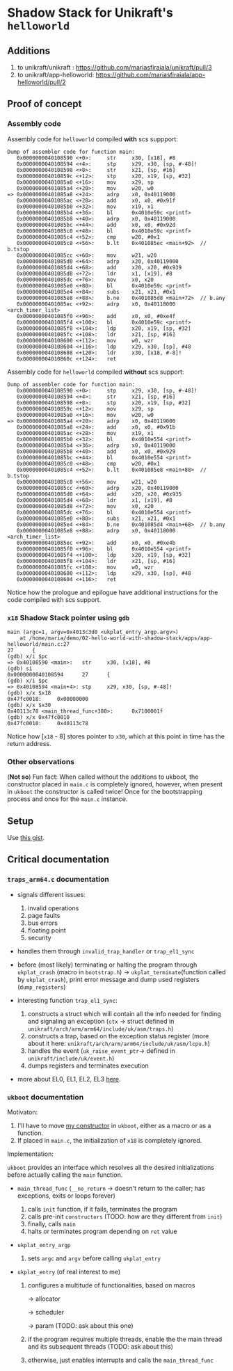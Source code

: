 # Shadow Stack for Unikraft's `helloworld`

## Additions
1. to unikraft/unikraft : https://github.com/mariasfiraiala/unikraft/pull/3
2. to unikraft/app-helloworld: https://github.com/mariasfiraiala/app-helloworld/pull/2

## Proof of concept

### Assembly code

Assembly code for `helloworld` compiled **with** scs suppport:

```
Dump of assembler code for function main:
   0x0000000040108590 <+0>:     str     x30, [x18], #8
   0x0000000040108594 <+4>:     stp     x29, x30, [sp, #-48]!
   0x0000000040108598 <+8>:     str     x21, [sp, #16]
   0x000000004010859c <+12>:    stp     x20, x19, [sp, #32]
   0x00000000401085a0 <+16>:    mov     x29, sp
   0x00000000401085a4 <+20>:    mov     w20, w0
=> 0x00000000401085a8 <+24>:    adrp    x0, 0x40119000
   0x00000000401085ac <+28>:    add     x0, x0, #0x91f
   0x00000000401085b0 <+32>:    mov     x19, x1
   0x00000000401085b4 <+36>:    bl      0x4010e59c <printf>
   0x00000000401085b8 <+40>:    adrp    x0, 0x40119000
   0x00000000401085bc <+44>:    add     x0, x0, #0x92d
   0x00000000401085c0 <+48>:    bl      0x4010e59c <printf>
   0x00000000401085c4 <+52>:    cmp     w20, #0x1
   0x00000000401085c8 <+56>:    b.lt    0x401085ec <main+92>  // b.tstop
   0x00000000401085cc <+60>:    mov     w21, w20
   0x00000000401085d0 <+64>:    adrp    x20, 0x40119000
   0x00000000401085d4 <+68>:    add     x20, x20, #0x939
   0x00000000401085d8 <+72>:    ldr     x1, [x19], #8
   0x00000000401085dc <+76>:    mov     x0, x20
   0x00000000401085e0 <+80>:    bl      0x4010e59c <printf>
   0x00000000401085e4 <+84>:    subs    x21, x21, #0x1
   0x00000000401085e8 <+88>:    b.ne    0x401085d8 <main+72>  // b.any
   0x00000000401085ec <+92>:    adrp    x0, 0x40118000 <arch_timer_list>
   0x00000000401085f0 <+96>:    add     x0, x0, #0xe4f
   0x00000000401085f4 <+100>:   bl      0x4010e59c <printf>
   0x00000000401085f8 <+104>:   ldp     x20, x19, [sp, #32]
   0x00000000401085fc <+108>:   ldr     x21, [sp, #16]
   0x0000000040108600 <+112>:   mov     w0, wzr
   0x0000000040108604 <+116>:   ldp     x29, x30, [sp], #48
   0x0000000040108608 <+120>:   ldr     x30, [x18, #-8]!
   0x000000004010860c <+124>:   ret
```

Assembly code for `helloworld` compiled **without** scs support:
```
Dump of assembler code for function main:
   0x0000000040108590 <+0>:     stp     x29, x30, [sp, #-48]!
   0x0000000040108594 <+4>:     str     x21, [sp, #16]
   0x0000000040108598 <+8>:     stp     x20, x19, [sp, #32]
   0x000000004010859c <+12>:    mov     x29, sp
   0x00000000401085a0 <+16>:    mov     w20, w0
=> 0x00000000401085a4 <+20>:    adrp    x0, 0x40119000
   0x00000000401085a8 <+24>:    add     x0, x0, #0x91b
   0x00000000401085ac <+28>:    mov     x19, x1
   0x00000000401085b0 <+32>:    bl      0x4010e554 <printf>
   0x00000000401085b4 <+36>:    adrp    x0, 0x40119000
   0x00000000401085b8 <+40>:    add     x0, x0, #0x929
   0x00000000401085bc <+44>:    bl      0x4010e554 <printf>
   0x00000000401085c0 <+48>:    cmp     w20, #0x1
   0x00000000401085c4 <+52>:    b.lt    0x401085e8 <main+88>  // b.tstop
   0x00000000401085c8 <+56>:    mov     w21, w20
   0x00000000401085cc <+60>:    adrp    x20, 0x40119000
   0x00000000401085d0 <+64>:    add     x20, x20, #0x935
   0x00000000401085d4 <+68>:    ldr     x1, [x19], #8
   0x00000000401085d8 <+72>:    mov     x0, x20
   0x00000000401085dc <+76>:    bl      0x4010e554 <printf>
   0x00000000401085e0 <+80>:    subs    x21, x21, #0x1
   0x00000000401085e4 <+84>:    b.ne    0x401085d4 <main+68>  // b.any
   0x00000000401085e8 <+88>:    adrp    x0, 0x40118000 <arch_timer_list>
   0x00000000401085ec <+92>:    add     x0, x0, #0xe4b
   0x00000000401085f0 <+96>:    bl      0x4010e554 <printf>
   0x00000000401085f4 <+100>:   ldp     x20, x19, [sp, #32]
   0x00000000401085f8 <+104>:   ldr     x21, [sp, #16]
   0x00000000401085fc <+108>:   mov     w0, wzr
   0x0000000040108600 <+112>:   ldp     x29, x30, [sp], #48
   0x0000000040108604 <+116>:   ret
```

Notice how the prologue and epilogue have additional instructions for the code compiled with scs support.

### `x18` Shadow Stack pointer using `gdb`

```
main (argc=1, argv=0x4013c3d0 <ukplat_entry_argp.argv>)
    at /home/maria/demo/02-hello-world-with-shadow-stack/apps/app-helloworld/main.c:27
27      {
(gdb) x/i $pc
=> 0x40108590 <main>:   str     x30, [x18], #8
(gdb) si
0x0000000040108594      27      {
(gdb) x/i $pc
=> 0x40108594 <main+4>: stp     x29, x30, [sp, #-48]!
(gdb) x/x $x18
0x47fc0018:     0x00000000
(gdb) x/x $x30
0x40113c78 <main_thread_func+380>:      0x7100001f
(gdb) x/x 0x47fc0010
0x47fc0010:     0x40113c78
```

Notice how [`x18` - 8] stores pointer to `x30`, which at this point in time has the return address.

### Other observations

(**Not so**) Fun fact: When called without the additions to ukboot, the constructor placed in `main.c` is completely ignored, however, when present in `ukboot` the constructor is called twice! Once for the bootstrapping process and once for the `main.c` instance.

## Setup

Use [this gist](https://gist.github.com/mariasfiraiala/6e5d5ad67952c46b79cb12b9875a7241).

## Critical documentation

### `traps_arm64.c` documentation

* signals different issues:

    1. invalid operations
    1. page faults
    1. bus errors
    1. floating point
    1. security

* handles them through `invalid_trap_handler` or `trap_el1_sync`

* before (most likely) terminating or halting the program through `ukplat_crash` (macro in `bootstrap.h`) -> `ukplat_terminate`(function called by `ukplat_crash`), print error message and dump used registers (`dump_registers`)

* interesting function `trap_el1_sync`:

    1. constructs a struct which will contain all the info needed for finding and signaling an exception (`ctx` -> struct defined in `unikraft/arch/arm/arm64/include/uk/asm/traps.h`)
    1. constructs a trap, based on the exception status register (more about it here: `unikraft/arch/arm/arm64/include/uk/asm/lcpu.h`)
    1. handles the event (`uk_raise_event_ptr`-> defined in `unikraft/include/uk/event.h`)
    1. dumps registers and terminates execution

* more about EL0, EL1, EL2, EL3 [here](https://developer.arm.com/documentation/102412/0100/Privilege-and-Exception-levels).

### `ukboot` documentation

Motivaton:

1. I'll have to move [my constructor](https://gist.github.com/mariasfiraiala/60389dd16fef0fdc11d7f7972e320a9a) in `ukboot`, either as a macro or as a function.
1. If placed in `main.c`, the initialization of `x18` is completely ignored. 

Implementation:

`ukboot` provides an interface which resolves all the desired initializations before actually calling the `main` function.

* `main_thread_func` (`__no_return` -> doesn't return to the caller; has exceptions, exits or loops forever)
    1. calls `init` function, if it fails, terminates the program 
    1. calls pre-init `constructors` (TODO: how are they different from `init`)
    1. finally, calls `main`
    1. halts or terminates program depending on `ret` value

* `ukplat_entry_argp`
    1. sets `argc` and `argv` before calling `ukplat_entry`

* `ukplat_entry` (of real interest to me)
    1. configures a multitude of functionalities, based on macros
    
        -> allocator
        
        -> scheduler
        
        -> param (TODO: ask about this one)
        
    1. if the program requires multiple threads, enable the the main thread and its subsequent threads (TODO: ask about this)
    1. otherwise, just enables interrupts and calls the `main_thread_func`
